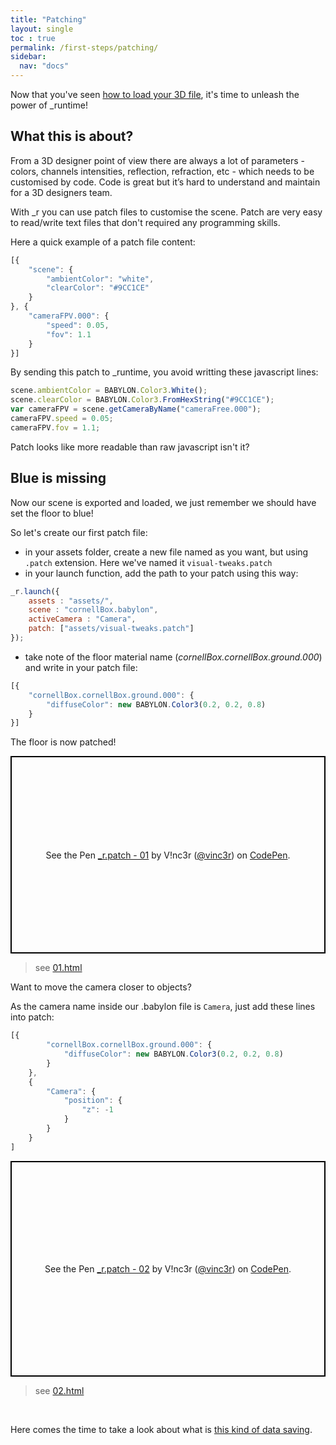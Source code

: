 ```yaml
---
title: "Patching"
layout: single
toc : true
permalink: /first-steps/patching/
sidebar:
  nav: "docs"  
---
```


Now that you've seen [how to load your 3D file](../launch), it's time to unleash the power of \_runtime!

## What this is about?

From a 3D designer point of view there are always a lot of parameters - colors, channels intensities, reflection, refraction, etc - which needs to be customised by code. 
Code is great but it’s hard to understand and maintain for a 3D designers team.

With \_r you can use patch files to customise the scene. Patch are very easy to read/write text files that don't required any programming skills.

Here a quick example of a patch file content:

```javascript
[{
    "scene": {
        "ambientColor": "white",
        "clearColor": "#9CC1CE"
    }
}, {
    "cameraFPV.000": {
        "speed": 0.05,
        "fov": 1.1
    }
}]
```

By sending this patch to \_runtime, you avoid writting these javascript lines:

```javascript
scene.ambientColor = BABYLON.Color3.White();
scene.clearColor = BABYLON.Color3.FromHexString("#9CC1CE");
var cameraFPV = scene.getCameraByName("cameraFree.000");
cameraFPV.speed = 0.05;
cameraFPV.fov = 1.1;
```

Patch looks like more readable than raw javascript isn't it?

## Blue is missing

Now our scene is exported and loaded, we just remember we should have set the floor to blue!

So let's create our first patch file:

- in your assets folder, create a new file named as you want, but using `.patch` extension. Here we've named it `visual-tweaks.patch`
- in your launch function, add the path to your patch using this way:

```javascript
_r.launch({
    assets : "assets/",
    scene : "cornellBox.babylon",
    activeCamera : "Camera",
    patch: ["assets/visual-tweaks.patch"]
});
```

- take note of the floor material name (*cornellBox.cornellBox.ground.000*) and write in your patch file:
 
```javascript
[{
    "cornellBox.cornellBox.ground.000": {
        "diffuseColor": new BABYLON.Color3(0.2, 0.2, 0.8)
    }
}]
```

The floor is now patched!

<p class="codepen" data-height="316" data-theme-id="light" data-default-tab="js,result" data-user="vinc3r" data-slug-hash="eXWxWp" data-preview="true" style="height: 316px; box-sizing: border-box; display: flex; align-items: center; justify-content: center; border: 2px solid black; margin: 1em 0; padding: 1em;" data-pen-title="_r.patch - 01">
  <span>See the Pen <a href="https://codepen.io/vinc3r/pen/eXWxWp/">
  _r.patch - 01</a> by V!nc3r (<a href="https://codepen.io/vinc3r">@vinc3r</a>)
  on <a href="https://codepen.io">CodePen</a>.</span>
</p>
<script async src="https://static.codepen.io/assets/embed/ei.js"></script>

> see [01.html](https://github.com/babylon-runtime/_r.assets/blob/master/babylon-runtime.github.io/examples/first-steps/patching/01.html)

Want to move the camera closer to objects?

As the camera name inside our .babylon file is `Camera`, just add these lines into patch:

```javascript
[{
        "cornellBox.cornellBox.ground.000": {
            "diffuseColor": new BABYLON.Color3(0.2, 0.2, 0.8)
        }
    },
    {
        "Camera": {
            "position": {
                "z": -1
            }
        }
    }
]
```

<p class="codepen" data-height="345" data-theme-id="light" data-default-tab="js,result" data-user="vinc3r" data-slug-hash="NJjJNG" data-preview="true" style="height: 345px; box-sizing: border-box; display: flex; align-items: center; justify-content: center; border: 2px solid black; margin: 1em 0; padding: 1em;" data-pen-title="_r.patch - 02">
  <span>See the Pen <a href="https://codepen.io/vinc3r/pen/NJjJNG/">
  _r.patch - 02</a> by V!nc3r (<a href="https://codepen.io/vinc3r">@vinc3r</a>)
  on <a href="https://codepen.io">CodePen</a>.</span>
</p>
<script async src="https://static.codepen.io/assets/embed/ei.js"></script>

> see [02.html](https://github.com/babylon-runtime/_r.assets/blob/master/babylon-runtime.github.io/examples/first-steps/patching/02.html)

<br>

Here comes the time to take a look about what is [this kind of data saving](../json).